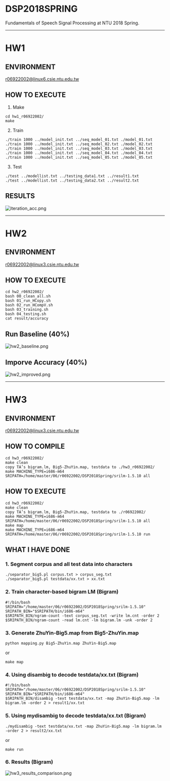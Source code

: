 # DSP2018SPRING
Fundamentals of Speech Signal Processing at NTU 2018 Spring.

***

# HW1

## ENVIRONMENT
r06922002@linux6.csie.ntu.edu.tw

## HOW TO EXECUTE
1. Make
```
cd hw1_r06922002/
make
```
2. Train
```
./train 1000 ../model_init.txt ../seq_model_01.txt ./model_01.txt
./train 1000 ../model_init.txt ../seq_model_02.txt ./model_02.txt
./train 1000 ../model_init.txt ../seq_model_03.txt ./model_03.txt
./train 1000 ../model_init.txt ../seq_model_04.txt ./model_04.txt
./train 1000 ../model_init.txt ../seq_model_05.txt ./model_05.txt
```
3. Test
```
./test ../modellist.txt ../testing_data1.txt ../result1.txt
./test ../modellist.txt ../testing_data2.txt ../result2.txt
```

## RESULTS
![iteration_acc.png](https://github.com/JasonYao81000/DSP2018SPRING/blob/master/figures/iteration_acc.png)

***

# HW2

## ENVIRONMENT
r06922002@linux3.csie.ntu.edu.tw

## HOW TO EXECUTE
```
cd hw2_r06922002/
bash 00_clean_all.sh
bash 01_run_HCopy.sh
bash 02_run_HCompV.sh
bash 03_training.sh
bash 04_testing.sh
cat result/accuracy
```

## Run Baseline (40%)
![hw2_baseline.png](https://github.com/JasonYao81000/DSP2018SPRING/blob/master/figures/hw2_baseline.png)

## Imporve Accuracy (40%)
![hw2_improved.png](https://github.com/JasonYao81000/DSP2018SPRING/blob/master/figures/hw2_improved.png)

***

# HW3

## ENVIRONMENT
r06922002@linux3.csie.ntu.edu.tw

## HOW TO COMPILE
```
cd hw3_r06922002/
make clean
copy TA’s bigram.lm, Big5-ZhuYin.map, testdata to ./hw3_r06922002/
make MACHINE_TYPE=i686-m64 SRIPATH=/home/master/06/r06922002/DSP2018Spring/srilm-1.5.10 all
```

## HOW TO EXECUTE
```
cd hw3_r06922002/
make clean
copy TA’s bigram.lm, Big5-ZhuYin.map, testdata to ./r06922002/
make MACHINE_TYPE=i686-m64 SRIPATH=/home/master/06/r06922002/DSP2018Spring/srilm-1.5.10 all
make map
make MACHINE_TYPE=i686-m64 SRIPATH=/home/master/06/r06922002/DSP2018Spring/srilm-1.5.10 run
```

## WHAT I HAVE DONE
### 1. Segment corpus and all test data into characters
```
./separator_big5.pl corpus.txt > corpus_seg.txt
./separator_big5.pl testdata/xx.txt > xx.txt
```

### 2. Train character-based bigram LM (Bigram)
```
#!/bin/bash
SRIPATH="/home/master/06/r06922002/DSP2018Spring/srilm-1.5.10"
SRIPATH_BIN="$SRIPATH/bin/i686-m64"
$SRIPATH_BIN/ngram-count -text corpus_seg.txt -write lm.cnt -order 2
$SRIPATH_BIN/ngram-count -read lm.cnt -lm bigram.lm -unk -order 2
```

### 3. Generate ZhuYin-Big5.map from Big5-ZhuYin.map
```
python mapping.py Big5-ZhuYin.map ZhuYin-Big5.map
```
or
```
make map
```

### 4. Using disambig to decode testdata/xx.txt (Bigram)
```
#!/bin/bash
SRIPATH="/home/master/06/r06922002/DSP2018Spring/srilm-1.5.10"
SRIPATH_BIN="$SRIPATH/bin/i686-m64"
$SRIPATH_BIN/disambig -text testdata/xx.txt -map ZhuYin-Big5.map -lm bigram.lm -order 2 > result1/xx.txt
```

### 5. Using mydisambig to decode testdata/xx.txt (Bigram)
```
./mydisambig -text testdata/xx.txt -map ZhuYin-Big5.map -lm bigram.lm -order 2 > result2/xx.txt
```
or
```
make run
```

### 6. Results (Bigram)

![hw3_results_comparison.png](https://github.com/JasonYao81000/DSP2018SPRING/blob/master/figures/hw3_results_comparison.png)
